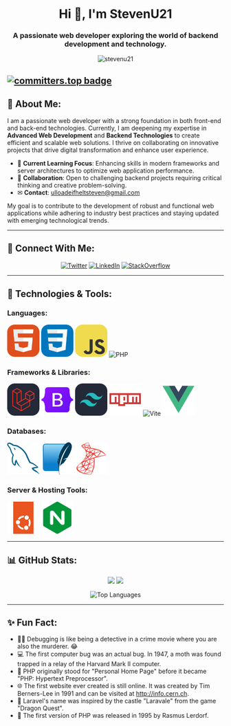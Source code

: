 <h1 align="center">Hi 👋, I'm StevenU21</h1>
<h3 align="center">A passionate web developer exploring the world of backend development and technology.</h3>

<p align="center"> <img src="https://komarev.com/ghpvc/?username=stevenu21&label=Profile%20views&color=0e75b6&style=flat" alt="stevenu21" /> </p>

[![committers.top badge](https://user-badge.committers.top/nicaragua_private/StevenU21.svg)](https://user-badge.committers.top/nicaragua_private/StevenU21)
---

## 🌟 About Me:

I am a passionate web developer with a strong foundation in both front-end and back-end technologies. Currently, I am deepening my expertise in **Advanced Web Development** and **Backend Technologies** to create efficient and scalable web solutions. I thrive on collaborating on innovative projects that drive digital transformation and enhance user experience.

- 🌱 **Current Learning Focus**: Enhancing skills in modern frameworks and server architectures to optimize web application performance.
- 💬 **Collaboration**: Open to challenging backend projects requiring critical thinking and creative problem-solving.
- ✉ **Contact**: [ulloadeifheltsteven@gmail.com](mailto:ulloadeifheltsteven@gmail.com)

My goal is to contribute to the development of robust and functional web applications while adhering to industry best practices and staying updated with emerging technological trends.

---

## 👤 Connect With Me:

<p align="center">
<a href="https://twitter.com/deifhelt" target="_blank"><img align="center" src="https://raw.githubusercontent.com/rahuldkjain/github-profile-readme-generator/master/src/images/icons/Social/twitter.svg" alt="Twitter" height="40" width="40" /></a>
<a href="https://linkedin.com/in/deifhelt-ulloa-12b56323a" target="_blank"><img align="center" src="https://raw.githubusercontent.com/rahuldkjain/github-profile-readme-generator/master/src/images/icons/Social/linked-in-alt.svg" alt="LinkedIn" height="40" width="40" /></a>
<a href="https://stackoverflow.com/users/19900718/deifhelt-ulloa" target="_blank"><img align="center" src="https://raw.githubusercontent.com/rahuldkjain/github-profile-readme-generator/master/src/images/icons/Social/stack-overflow.svg" alt="StackOverflow" height="40" width="40" /></a>
</p>

---

## 🔧 Technologies & Tools:

### Languages:

<div>
    <img src="https://raw.githubusercontent.com/tandpfun/skill-icons/59059d9d1a2c092696dc66e00931cc1181a4ce1f/icons/HTML.svg" height="75px"/>
    <img src="https://raw.githubusercontent.com/tandpfun/skill-icons/59059d9d1a2c092696dc66e00931cc1181a4ce1f/icons/CSS.svg" height="75px"/>
    <img src="https://raw.githubusercontent.com/tandpfun/skill-icons/59059d9d1a2c092696dc66e00931cc1181a4ce1f/icons/JavaScript.svg" height="75px"/>
    <img src="https://upload.wikimedia.org/wikipedia/commons/2/27/PHP-logo.svg" alt="PHP" height="75px"/>
</div>

### Frameworks & Libraries:

<div>
    <img src="https://raw.githubusercontent.com/tandpfun/skill-icons/59059d9d1a2c092696dc66e00931cc1181a4ce1f/icons/Laravel-Dark.svg" height="75px"/>
    <img src="https://raw.githubusercontent.com/devicons/devicon/master/icons/bootstrap/bootstrap-original.svg" height="75px"/>
    <img src="https://raw.githubusercontent.com/tandpfun/skill-icons/main/icons/TailwindCSS-Dark.svg" alt="Tailwind CSS" height="75px"/>
    <img src="https://raw.githubusercontent.com/devicons/devicon/master/icons/npm/npm-original-wordmark.svg" alt="NPM" height="75px"/>
       <img src="https://vitejs.dev/logo.svg" alt="Vite" height="75px"/>
    <img src="https://raw.githubusercontent.com/devicons/devicon/master/icons/vuejs/vuejs-original.svg" alt="VueJS" height="75px"/>
</div>

### Databases:

<div>
    <img src="https://raw.githubusercontent.com/devicons/devicon/master/icons/mysql/mysql-original.svg" alt="MySQL" height="75px"/>
    <img src="https://raw.githubusercontent.com/devicons/devicon/master/icons/sqlite/sqlite-original.svg" alt="SQLite" height="75px"/>
    <img src="https://raw.githubusercontent.com/devicons/devicon/master/icons/microsoftsqlserver/microsoftsqlserver-plain.svg" alt="SQL Server" height="75px"/>
</div>

### Server & Hosting Tools:

<div>
    <img src="https://raw.githubusercontent.com/devicons/devicon/master/icons/ubuntu/ubuntu-plain.svg" alt="Ubuntu" height="75px"/>
    <img src="https://raw.githubusercontent.com/devicons/devicon/master/icons/nginx/nginx-original.svg" alt="Nginx" height="75px"/>
</div>

---

## 📊 GitHub Stats:

<div align="center">
    <picture>
        <source 
            srcset="https://github-readme-stats.vercel.app/api?username=StevenU21&theme=radical&hide_border=true&include_all_commits=true&count_private=true&rank_icon=github&show_icons=true&card_width=500px" 
            media="(prefers-color-scheme: dark)"
        />
        <source 
            srcset="https://github-readme-stats.vercel.app/api?username=StevenU21&hide_border=true&include_all_commits=true&count_private=true&rank_icon=github&show_icons=true&card_width=500px" 
            media="(prefers-color-scheme: light), (prefers-color-scheme: no-preference)"
        />
        <img src="https://github-readme-stats.vercel.app/api?username=StevenU21&hide_border=true&include_all_commits=true&count_private=true&rank_icon=github&show_icons=true&card_width=500px">
    </picture>
    <picture>
        <source 
            srcset="https://github-readme-streak-stats.herokuapp.com/?user=StevenU21&theme=radical&hide_border=true" 
            media="(prefers-color-scheme: dark)"
        />
        <source 
            srcset="https://github-readme-streak-stats.herokuapp.com/?user=StevenU21&theme=radical&hide_border=true" 
            media="(prefers-color-scheme: light), (prefers-color-scheme: no-preference)"
        />
        <img src="https://github-readme-streak-stats.herokuapp.com/?user=stevenu21&theme=radical&hide_border=true">
    </picture>
    <br>
    <p>
        <img src="https://github-readme-stats.vercel.app/api/top-langs?username=stevenu21&show_icons=true&locale=en&layout=compact&theme=radical" alt="Top Languages"/>
    </p>
</div>

---

## ✨ Fun Fact:

- 🕵️‍♂️ Debugging is like being a detective in a crime movie where you are also the murderer. 😂
- 💻 The first computer bug was an actual bug. In 1947, a moth was found trapped in a relay of the Harvard Mark II computer.
- 🐘 PHP originally stood for "Personal Home Page" before it became "PHP: Hypertext Preprocessor".
- 🌐 The first website ever created is still online. It was created by Tim Berners-Lee in 1991 and can be visited at http://info.cern.ch.
- 🚀 Laravel's name was inspired by the castle "Laravale" from the game "Dragon Quest".
- 📅 The first version of PHP was released in 1995 by Rasmus Lerdorf.
